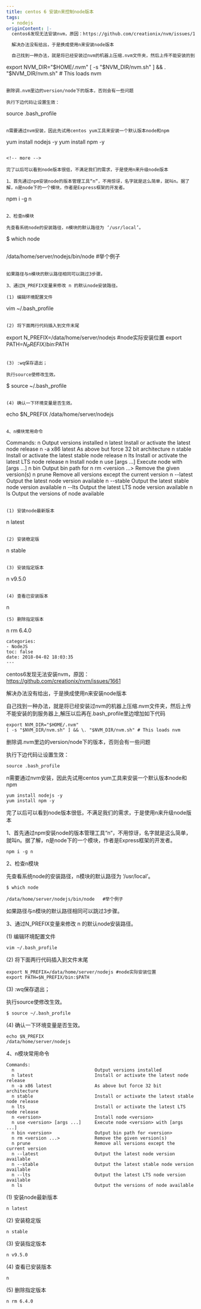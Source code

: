 ```yaml
---
title: centos 6 安装n来控制node版本
tags:
  - nodejs
originContent: |-
  centos6发现无法安装nvm，原因：https://github.com/creationix/nvm/issues/1661

  解决办法没有给出，于是换成使用n来安装node版本

  自己找到一种办法，就是将已经安装过nvm的机器上压缩.nvm文件夹，然后上传不能安装的到服务器上,解压以后再在.bash_profile里边增加如下代码

  ```
  export NVM_DIR="$HOME/.nvm"
  [ -s "$NVM_DIR/nvm.sh" ] && \. "$NVM_DIR/nvm.sh" # This loads nvm
  ```

  删除调.nvm里边的version/node下的版本，否则会有一些问题

  执行下边代码让设置生效：

  ```
  source .bash_profile
  ```

  n需要通过nvm安装，因此先试用centos yum工具来安装一个默认版本node和npm

  ```
  yum install nodejs -y
  yum install npm -y
  ```

  <!-- more -->

  完了以后可以看到node版本很低，不满足我们的需求，于是使用n来升级node版本

  1、首先通过npm安装node的版本管理工具“n“，不用惊讶，名字就是这么简单，就叫n。据了解，n是node下的一个模块，作者是Express框架的开发者。

  ```
  npm i -g n
  ```

  2、检查n模块

  先查看系统node的安装路径，n模块的默认路径为 ‘/usr/local’。

  ```
  $ which node
  ```
  ```
  /data/home/server/nodejs/bin/node   #举个例子
  ```

  如果路径与n模块的默认路径相同可以跳过3步骤。

  3、通过N_PREFIX变量来修改 n 的默认node安装路径。

  (1) 编辑环境配置文件

  ```
  vim ~/.bash_profile
  ```

  (2) 将下面两行代码插入到文件末尾

  ```
  export N_PREFIX=/data/home/server/nodejs #node实际安装位置
  export PATH=$N_PREFIX/bin:$PATH
  ```

  (3) :wq保存退出；

  执行source使修改生效。

  ```
  $ source ~/.bash_profile
  ```

  (4) 确认一下环境变量是否生效。

  ```
  echo $N_PREFIX
  /data/home/server/nodejs
  ```

  4、n模块常用命令

  ```
  Commands:
    n                              Output versions installed
    n latest                       Install or activate the latest node release
    n -a x86 latest                As above but force 32 bit architecture
    n stable                       Install or activate the latest stable node release
    n lts                          Install or activate the latest LTS node release
    n <version>                    Install node <version>
    n use <version> [args ...]     Execute node <version> with [args ...]
    n bin <version>                Output bin path for <version>
    n rm <version ...>             Remove the given version(s)
    n prune                        Remove all versions except the current version
    n --latest                     Output the latest node version available
    n --stable                     Output the latest stable node version available
    n --lts                        Output the latest LTS node version available
    n ls                           Output the versions of node available
  ```

  (1) 安装node最新版本

  ```
  n latest
  ```

  (2) 安装稳定版

  ```
  n stable
  ```

  (3) 安装指定版本

  ```
  n v9.5.0
  ```

  (4) 查看已安装版本

  ```
  n
  ```
  (5) 删除指定版本

  ```
  n rm 6.4.0
  ```
categories:
  - NodeJS
toc: false
date: 2018-04-02 18:03:35
---
```


centos6发现无法安装nvm，原因：https://github.com/creationix/nvm/issues/1661

解决办法没有给出，于是换成使用n来安装node版本

自己找到一种办法，就是将已经安装过nvm的机器上压缩.nvm文件夹，然后上传不能安装的到服务器上,解压以后再在.bash_profile里边增加如下代码

```
export NVM_DIR="$HOME/.nvm"
[ -s "$NVM_DIR/nvm.sh" ] && \. "$NVM_DIR/nvm.sh" # This loads nvm
```

删除调.nvm里边的version/node下的版本，否则会有一些问题

执行下边代码让设置生效：

```
source .bash_profile
```

n需要通过nvm安装，因此先试用centos yum工具来安装一个默认版本node和npm

```
yum install nodejs -y
yum install npm -y
```

<!-- more -->

完了以后可以看到node版本很低，不满足我们的需求，于是使用n来升级node版本

1、首先通过npm安装node的版本管理工具“n“，不用惊讶，名字就是这么简单，就叫n。据了解，n是node下的一个模块，作者是Express框架的开发者。

```
npm i -g n
```

2、检查n模块

先查看系统node的安装路径，n模块的默认路径为 ‘/usr/local’。

```
$ which node
```
```
/data/home/server/nodejs/bin/node   #举个例子
```

如果路径与n模块的默认路径相同可以跳过3步骤。

3、通过N_PREFIX变量来修改 n 的默认node安装路径。

(1) 编辑环境配置文件

```
vim ~/.bash_profile
```

(2) 将下面两行代码插入到文件末尾

```
export N_PREFIX=/data/home/server/nodejs #node实际安装位置
export PATH=$N_PREFIX/bin:$PATH
```

(3) :wq保存退出；

执行source使修改生效。

```
$ source ~/.bash_profile
```

(4) 确认一下环境变量是否生效。

```
echo $N_PREFIX
/data/home/server/nodejs
```

4、n模块常用命令

```
Commands:
  n                              Output versions installed
  n latest                       Install or activate the latest node release
  n -a x86 latest                As above but force 32 bit architecture
  n stable                       Install or activate the latest stable node release
  n lts                          Install or activate the latest LTS node release
  n <version>                    Install node <version>
  n use <version> [args ...]     Execute node <version> with [args ...]
  n bin <version>                Output bin path for <version>
  n rm <version ...>             Remove the given version(s)
  n prune                        Remove all versions except the current version
  n --latest                     Output the latest node version available
  n --stable                     Output the latest stable node version available
  n --lts                        Output the latest LTS node version available
  n ls                           Output the versions of node available
```

(1) 安装node最新版本

```
n latest
```

(2) 安装稳定版

```
n stable
```

(3) 安装指定版本

```
n v9.5.0
```

(4) 查看已安装版本

```
n
```
(5) 删除指定版本

```
n rm 6.4.0
```